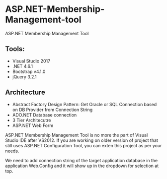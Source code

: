 # ASP.NET-Membership-Management-tool
ASP.NET Membership Management Tool

## Tools:
  * Visual Studio 2017
  * .NET 4.6.1
  * Bootstrap v4.1.0
  * jQuery 3.2.1

## Architecture
 * Abstract Factory Design Pattern: Get Oracle or SQL Connection based on DB Provider from Connection String
 * ADO.NET Database connection
 * 3 Tier Architecutre
 * ASP.NET Web Form
 
 
ASP.NET Membership Management Tool is no more the part of Visual Studio IDE after VS2012. If you are working on older version of project that still uses ASP.NET Configuration Tool, you can exten this project as per your needs.

We need to add connection string of the target application database in the application Web.Config and it will show up in the dropdown for selection at top.
